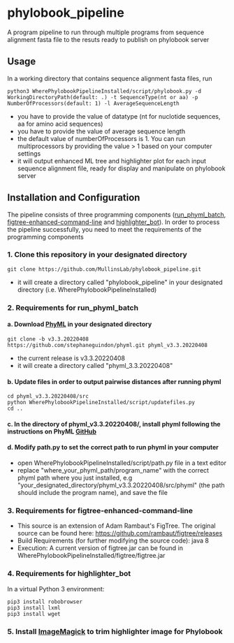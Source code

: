 # phylobook_pipeline
A program pipeline to run through multiple programs from sequence alignment fasta file to the resuts ready to publish on phylobook server

## Usage
In a working directory that contains sequence alignment fasta files, run
````
python3 WherePhylobookPipelineInstalled/script/phylobook.py -d WorkingDirectoryPath(default: .) -t SequenceType(nt or aa) -p NumberOfProcessors(default: 1) -l AverageSequenceLength
````
  - you have to provide the value of datatype (nt for nuclotide sequences, aa for amino acid sequences)
  - you have to provide the value of average sequence length
  - the default value of numberOfProcessors is 1. You can run multiprocessors by providing the value > 1 based on your computer settings
  - it will output enhanced ML tree and highlighter plot for each input sequence alignment file, ready for display and manipulate on phylobook server

## Installation and Configuration
The pipeline consists of three programming components ([run_phyml_batch](https://github.com/MullinsLab/run_phyml_batch), [figtree-enhanced-command-line](https://github.com/MullinsLab/figtree-enhanced-command-line) and [highlighter_bot](https://github.com/MullinsLab/highlighter_bot)). In order to process the pipeline successfully, you need to meet the requirements of the programming components

### 1. Clone this repository in your designated directory
```
git clone https://github.com/MullinsLab/phylobook_pipeline.git
```
  - it will create a directory called "phylobook_pipeline" in your designated directory (i.e. WherePhylobookPipelineInstalled)

### 2. Requirements for run_phyml_batch

#### a. Download [PhyML](https://github.com/stephaneguindon/phyml) in your designated directory
```
git clone -b v3.3.20220408 https://github.com/stephaneguindon/phyml.git phyml_v3.3.20220408
```
  - the current release is v3.3.20220408
  - it will create a directory called "phyml_3.3.20220408"

#### b. Update files in order to output pairwise distances after running phyml
```
cd phyml_v3.3.20220408/src
python WherePhylobookPipelineInstalled/script/updatefiles.py
cd ..
```

#### c. In the directory of phyml_v3.3.20220408/, install phyml following the instructions on PhyML [GitHub](https://github.com/stephaneguindon/phyml)

#### d. Modify path.py to set the correct path to run phyml in your computer
 - open WherePhylobookPipelineInstalled/script/path.py file in a text editor
 - replace "where_your_phyml_path/program_name" with the correct phyml path where you just installed, e.g "your_designated_directory/phyml_v3.3.20220408/src/phyml" (the path should include the program name), and save the file

### 3. Requirements for figtree-enhanced-command-line 
 - This source is an extension of Adam Rambaut's FigTree.  The original source can be found here:
https://github.com/rambaut/figtree/releases
 - Build Requirements (for further modifying the source code): java 8
 - Execution: A current version of figtree.jar can be found in WherePhylobookPipelineInstalled/figtree/figtree.jar

### 4. Requirements for highlighter_bot 
In a virtual Python 3 environment:
```
pip3 install robobrowser
pip3 install lxml
pip3 install wget
```

### 5. Install [ImageMagick](https://imagemagick.org/script/download.php) to trim highlighter image for Phylobook
